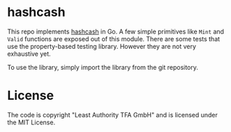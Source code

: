 # hashcash

This repo implements [hashcash](https://hashcash.org) in Go. A few
simple primitives like `Mint` and `Valid` functions are exposed out of
this module. There are some tests that use the property-based testing
library. However they are not very exhaustive yet.

To use the library, simply import the library from the git repository.

# License

The code is copyright "Least Authority TFA GmbH" and is licensed under
the MIT License.

